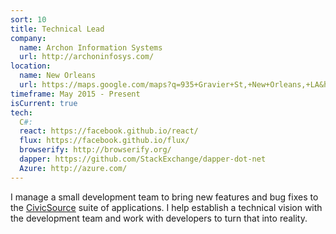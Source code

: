 ```yaml
---
sort: 10
title: Technical Lead
company:
  name: Archon Information Systems
  url: http://archoninfosys.com/
location:
  name: New Orleans
  url: https://maps.google.com/maps?q=935+Gravier+St,+New+Orleans,+LA&hl=en&sll=30.001297,-90.17927&sspn=0.116699,0.156727&hnear=935+Gravier+St,+New+Orleans,+Louisiana+70112&t=m&z=17&iwloc=A
timeframe: May 2015 - Present
isCurrent: true
tech:
  C#:
  react: https://facebook.github.io/react/
  flux: https://facebook.github.io/flux/
  browserify: http://browserify.org/
  dapper: https://github.com/StackExchange/dapper-dot-net
  Azure: http://azure.com/
---
```


I manage a small development team to bring new features and bug fixes to the [CivicSource](https://www.civicsource.com/) suite of applications. I help establish a technical vision with the development team and work with developers to turn that into reality.